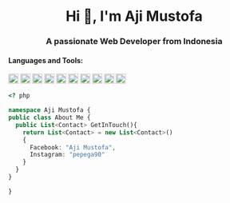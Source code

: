 <h1 align="center">Hi 👋, I'm Aji Mustofa</h1>
<h3 align="center">A passionate Web Developer from Indonesia</h3>
<h4 align="left">Languages and Tools:</h4>
<p align="left">
  <img src="https://konpa.github.io/devicon/devicon.git/icons/javascript/javascript-original.svg" alt="javascript" width="20" height="20"/> 
  <img src="https://konpa.github.io/devicon/devicon.git/icons/csharp/csharp-original.svg" alt="csharp" width="20" height="20"/>
  <img src="https://konpa.github.io/devicon/devicon.git/icons/html5/html5-original-wordmark.svg" alt="html5" width="20" height="20"/>
  <img src="https://konpa.github.io/devicon/devicon.git/icons/css3/css3-original-wordmark.svg" alt="css3" width="20" height="20"/>
  <img src="https://konpa.github.io/devicon/devicon.git/icons/bootstrap/bootstrap-plain.svg" alt="bootstrap" width="20" height="20"/> 
  <img src="https://konpa.github.io/devicon/devicon.git/icons/react/react-original-wordmark.svg" alt="react" width="20" height="20"/> 
  <img src="https://konpa.github.io/devicon/devicon.git/icons/nodejs/nodejs-original-wordmark.svg" alt="nodejs" width="20" height="20"/>
  <img src="https://konpa.github.io/devicon/devicon.git/icons/dot-net/dot-net-original-wordmark.svg" alt="dotnet" width="20" height="20"/> 
  <img src="https://konpa.github.io/devicon/devicon.git/icons/mongodb/mongodb-original-wordmark.svg" alt="mongodb" width="20" height="20"/> 
  <img src="https://konpa.github.io/devicon/devicon.git/icons/postgresql/postgresql-original-wordmark.svg" alt="postgresql" width="20" height="20"/> 
</p>


```php
<? php

namespace Aji Mustofa {
public class About Me {
  public List<Contact> GetInTouch(){
    return List<Contact> = new List<Contact>()
    {
      Facebook: "Aji Mustofa",
      Instagram: "pepega90"
    }
  }
}

}
```
